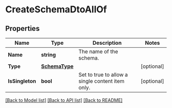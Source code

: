 # CreateSchemaDtoAllOf

## Properties

Name | Type | Description | Notes
------------ | ------------- | ------------- | -------------
**Name** | **string** | The name of the schema. | 
**Type** | [**SchemaType**](SchemaType.md) |  | [optional] 
**IsSingleton** | **bool** | Set to true to allow a single content item only. | [optional] 

[[Back to Model list]](../README.md#documentation-for-models) [[Back to API list]](../README.md#documentation-for-api-endpoints) [[Back to README]](../README.md)


